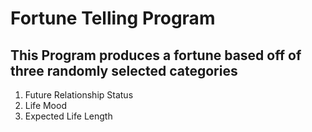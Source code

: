 # Fortune Telling Program 

## This Program produces a fortune based off of three randomly selected categories
1. Future Relationship Status
2. Life Mood
3. Expected Life Length